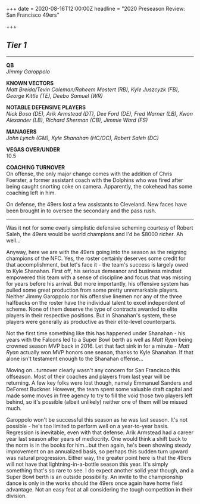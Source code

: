 +++
date = 2020-08-16T12:00:00Z
headline = "2020 Preseason Review: San Francisco 49ers"

+++
## _Tier 1_

***

**QB**  
_Jimmy Garoppolo_

**KNOWN VECTORS**  
_Matt Breida/Tevin Coleman/Raheem Mostert (RB), Kyle Juszcyzk (FB), George Kittle (TE), Deebo Samuel (WR)_

**NOTABLE DEFENSIVE PLAYERS**  
_Nick Bosa (DE), Arik Armstead (DT), Dee Ford (DE), Fred Warner (LB), Kwon Alexander (LB), Richard Sherman (CB), Jimmie Ward (FS)_

**MANAGERS**  
_John Lynch (GM), Kyle Shanahan (HC/OC), Robert Saleh (DC)_

**VEGAS OVER/UNDER**  
10\.5

**COACHING TURNOVER**  
On offense, the only major change comes with the addition of Chris Foerster, a former assistant coach with the Dolphins who was fired after being caught snorting coke on camera. Apparently, the cokehead has some coaching left in him.

On defense, the 49ers lost a few assistants to Cleveland. New faces have been brought in to oversee the secondary and the pass rush.

***

Was it not for some overly simplistic defensive scheming courtesy of Robert Saleh, the 49ers would be world champions and I'd be $8000 richer. Ah well...

Anyway, here we are with the 49ers going into the season as the reigning champions of the NFC. Yes, the roster certainly deserves some credit for that accomplishment, but let's face it - the team's success is largely owed to Kyle Shanahan. First off, his serious demeanor and business mindset empowered this team with a sense of discipline and focus that was missing for years before his arrival. But more importantly, his offensive system has pulled some great production from some pretty unremarkable players. Neither Jimmy Garoppolo nor his offensive linemen nor any of the three halfbacks on the roster have the individual talent to excel independent of scheme. None of them deserve the type of contracts awarded to elite players in their respective positions. But in Shanahan's system, these players were generally as productive as their elite-level counterparts.

Not the first time something like this has happened under Shanahan - his years with the Falcons led to a Super Bowl berth as well as _Matt Ryan_ being crowned season MVP back in 2016. Let that fact sink in for a minute - _Matt Ryan_ actually won MVP honors one season, thanks to Kyle Shanahan. If that alone isn't testament enough to the Shanahan offense...

Moving on...turnover clearly wasn't any concern for San Francisco this offseason. Most of their coaches and players from last year will be returning. A few key folks were lost though, namely Emmanuel Sanders and DeForest Buckner. However, the team spent some valuable draft capital and made some moves in free agency to try to fill the void those two players left behind, so it's possible (albeit unlikely) neither one of them will be missed much.

Garoppolo won't be successful this season as he was last season. It's not possible - he's too limited to perform well on a year-to-year basis. Regression is inevitable, even with that defense. Arik Armstead had a career year last season after years of mediocrity. One would think a shift back to the norm is in the books for him...but then again, he's been showing steady improvement on an annualized basis, so perhaps this sudden turn upward was natural progression. Either way, the greater point here is that the 49ers will not have that lightning-in-a-bottle season this year. It's simply something that's so rare to see. I do expect another solid year though, and a Super Bowl berth is an outside possibility. An invite to the championship dance is only in the works should the 49ers once again have home field advantage. Not an easy feat at all considering the tough competition in their division.